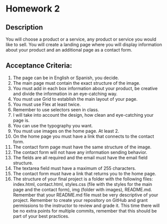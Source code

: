 # Homework 2

## Description

You will choose a product or a service, any product or service you would like to sell. You will create a landing page where you will display information about your product and an additional page as a contact form.

## Acceptance Criteria:

1. The page can be in English or Spanish, you decide.
2. The main page must contain the exact structure of the image.
3. You must add in each box information about your product, be creative and divide the information in an eye-catching way.
4. You must use Grid to establish the main layout of your page.
5. You must use Flex at least twice.
6. Remember to use selectors seen in class.
7. I will take into account the design, how clean and eye-catching your page is.
8. You can use the typography you want.
9. You must use images on the home page. At least 2.
10. On the home page you must have a link that connects to the contact form.
11. The contact form page must have the same structure of the image.
12. The contact form will not have any information sending behavior.
13. The fields are all required and the email must have the email field structure.
14. The textarea field must have a maximum of 255 characters.
15. The contact form must have a link that returns you to the home page.
16. The structure of your final project is a folder with the following files: index.html, contact.html, styles.css (file with the styles for the main page and the contact form), img (folder with images), README.md. Remember that your README.md file must be very descriptive of your project. Remember to create your repository on GitHub and grant permissions to the instructor to review and grade it. This time there will be no extra points for multiple commits, remember that this should be part of your best practices.
